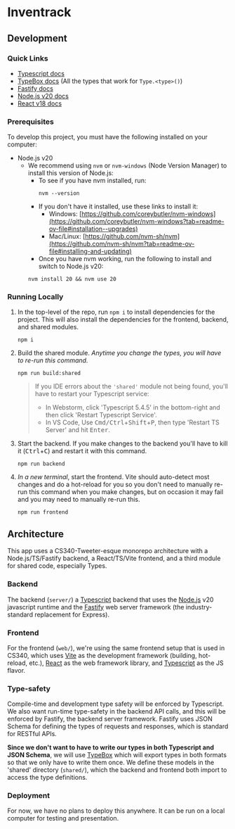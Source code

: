 # Inventrack

## Development

### Quick Links
- [Typescript docs](https://www.typescriptlang.org/docs/handbook/2/everyday-types.html)
- [TypeBox docs](https://github.com/sinclairzx81/typebox#types) (All the types that work for `Type.<type>()`)
- [Fastify docs](https://fastify.dev/docs/latest/Reference/)
- [Node.js v20 docs](https://nodejs.org/docs/latest-v20.x/api/index.html)
- [React v18 docs](https://react.dev/reference/react)

### Prerequisites
To develop this project, you must have the following installed on your computer:
- Node.js v20
  - We recommend using `nvm` or `nvm-windows` (Node Version Manager) to install this version of Node.js:
    - To see if you have nvm installed, run:
      ```shell
      nvm --version      
      ```
    - If you don't have it installed, use these links to install it:
      - Windows: [https://github.com/coreybutler/nvm-windows](https://github.com/coreybutler/nvm-windows?tab=readme-ov-file#installation--upgrades)
      - Mac/Linux: [https://github.com/nvm-sh/nvm](https://github.com/nvm-sh/nvm?tab=readme-ov-file#installing-and-updating)
    - Once you have nvm working, run the following to install and switch to Node.js v20:
    ```shell
    nvm install 20 && nvm use 20
    ```

### Running Locally
1. In the top-level of the repo, run `npm i` to install dependencies for the project. This will also install the
    dependencies for the frontend, backend, and shared modules.
    ```shell
    npm i
    ```
2. Build the shared module. *Anytime you change the types, you will have to re-run this command.*
    ```shell
    npm run build:shared
    ```
    > If you IDE errors about the `'shared'` module not being found, you'll have to restart your Typescript service:
    > - In Webstorm, click 'Typescript 5.4.5' in the bottom-right and then click 'Restart Typescript Service'.
    > - In VS Code, Use <kbd>Cmd/Ctrl</kbd>+<kbd>Shift</kbd>+<kbd>P</kbd>, then type 'Restart TS Server' and hit <kbd>Enter</kbd>.
3. Start the backend. If you make changes to the backend you'll have to kill it (<kbd>Ctrl</kbd>+<kbd>C</kbd>) and restart
    it with this command.
    ```shell
    npm run backend
    ```
4. _In a new terminal_, start the frontend. Vite should auto-detect most changes and do a hot-reload for you so you don't
    need to manually re-run this command when you make changes, but on occasion it may fail and you may need to manually
    re-run this.
    ```shell
   npm run frontend 
   ```

## Architecture
This app uses a CS340-Tweeter-esque monorepo architecture with a Node.js/TS/Fastify backend, a React/TS/Vite frontend,
and a third module for shared code, especially Types.

### Backend
The backend (`server/`) a [Typescript](https://www.typescriptlang.org/) backend that uses the [Node.js](https://nodejs.org/en) v20
javascript runtime and the [Fastify](https://fastify.dev/) web server framework (the industry-standard replacement for Express).

### Frontend
For the frontend (`web/`), we're using the same frontend setup that is used in CS340, which uses [Vite](https://vitejs.dev) as
the development framework (building, hot-reload, etc.), [React](https://react.dev/) as the web framework library,
and [Typescript](https://www.typescriptlang.org/) as the JS flavor.

### Type-safety
Compile-time and development type safety will be enforced by Typescript. We also want run-time type-safety in the backend
API calls, and this will be enforced by Fastify, the backend server framework. Fastify uses JSON Schema for defining
the types of requests and responses, which is standard for RESTful APIs.

**Since we don't want to have to write our types in both Typescript and JSON Schema**, we will use [TypeBox](https://github.com/sinclairzx81/typebox#readme)
which will export types in both formats so that we only have to write them once. We define these models in the 'shared'
directory (`shared/`), which the backend and frontend both import to access the type definitions.

### Deployment
For now, we have no plans to deploy this anywhere. It can be run on a local computer for testing and presentation.
